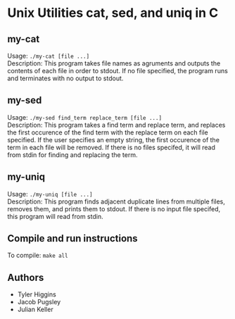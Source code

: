 # Unix Utilities cat, sed, and uniq in C #

## my-cat ##
Usage: `./my-cat [file ...]`  
Description: This program takes file names as agruments and outputs the contents of each file in order to stdout. If no file specified, the program runs and terminates with no output to stdout.

## my-sed ##
Usage: `./my-sed find_term replace_term [file ...]`  
Description: This program takes a find term and replace term, and replaces the first occurence of the find term with the replace term on each file specified. If the user specifies an empty string, the first occurence of the term in each file will be removed. If there is no files specifed, it will read from stdin for finding and replacing the term.

## my-uniq ##
Usage: `./my-uniq [file ...]`  
Description: This program finds adjacent duplicate lines from multiple files, removes them, and prints them to stdout. If there is no input file specifed, this program will read from stdin. 

## Compile and run instructions ##
To compile: `make all`


## Authors
- Tyler Higgins
- Jacob Pugsley
- Julian Keller
